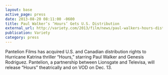 ```yaml
---
layout: base
active_page: press
date: 2013-08-20 08:11:00 -0600
title: Paul Walker’s ‘Hours’ Gets U.S. Distribution
external_url: http://variety.com/2013/film/news/paul-walkers-hours-distribution-1200582313/
publication: Variety
category: press
---
```


Pantelion Films has acquired U.S. and Canadian distribution rights to Hurricane Katrina thriller “Hours,” starring Paul Walker and Genesis Rodriguez. Pantelion, a partnership between Lionsgate and Televisa, will release “Hours” theatrically and on VOD on Dec. 13.
<!--more-->
